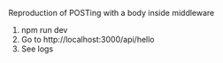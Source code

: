 Reproduction of POSTing with a body inside middleware



1. npm run dev
2. Go to http://localhost:3000/api/hello
3. See logs